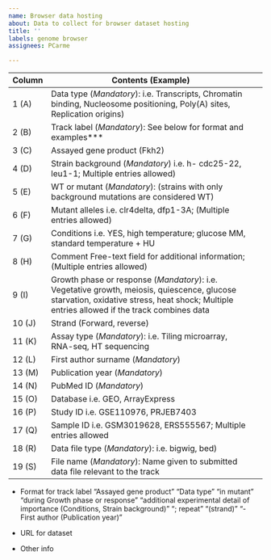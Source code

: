 ```yaml
---
name: Browser data hosting
about: Data to collect for browser dataset hosting
title: ''
labels: genome browser
assignees: PCarme

---
```


| Column   | Contents (Example)                                                                          |           |
|----------|---------------------------------------------------------------------------------------------|-----------|
| 1 (A)    | Data type (*Mandatory*): i.e. Transcripts, Chromatin binding, Nucleosome positioning, Poly(A) sites, Replication origins) |           |
| 2 (B)    | Track label (*Mandatory*): See below for format and examples***                             |           |
| 3 (C)    | Assayed gene product (Fkh2)                                                                 |           |
| 4 (D)    | Strain background (*Mandatory*)  i.e. h- cdc25-22, leu1-1; Multiple entries allowed)              |           |
| 5 (E)    | WT or mutant (*Mandatory*):  (strains with only background mutations are considered WT)    |           |
| 6 (F)    | Mutant alleles  i.e. clr4delta, dfp1-3A; (Multiple entries allowed)                               |           |
| 7 (G)    | Conditions  i.e. YES, high temperature; glucose MM, standard temperature + HU                   |           |
| 8 (H)    | Comment Free-text field for additional information; (Multiple entries allowed)              |           |
| 9 (I)    | Growth phase or response (*Mandatory*):  i.e. Vegetative growth, meiosis, quiescence, glucose starvation, oxidative stress, heat shock; Multiple entries allowed if the track combines data |           |
| 10 (J)   | Strand (Forward, reverse)                                                                   |           |
| 11 (K)   | Assay type (*Mandatory*):  i.e. Tiling microarray, RNA-seq, HT sequencing                         |           |
| 12 (L)   | First author surname (*Mandatory*)                                               |           |
| 13 (M)   | Publication year (*Mandatory*)                                                        |           |
| 14 (N)   | PubMed ID (*Mandatory*)                                                           |           |
| 15 (O)   | Database i.e. GEO, ArrayExpress                                                                |           |
| 16 (P)   | Study ID  i.e. GSE110976, PRJEB7403                                                             |           |
| 17 (Q)   | Sample ID   i.e. GSM3019628, ERS555567; Multiple entries allowed                                 |           |
| 18 (R)   | Data file type (*Mandatory*):  i.e. bigwig, bed)                                                   |           |
| 19 (S)   | File name (*Mandatory*): Name given to submitted data file relevant to the track            |           |

* Format for track label “Assayed gene product” “Data type” “in mutant” “during Growth phase or response” “additional experimental detail of importance (Conditions, Strain background)” “; repeat” “(strand)” “- First author (Publication year)”


 *  URL for dataset

*  Other info

